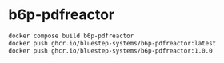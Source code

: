 # b6p-pdfreactor
```bash
docker compose build b6p-pdfreactor
docker push ghcr.io/bluestep-systems/b6p-pdfreactor:latest
docker push ghcr.io/bluestep-systems/b6p-pdfreactor:1.0.0
```